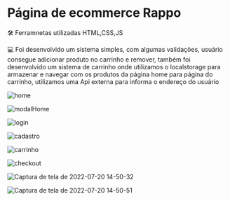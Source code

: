 # Página de ecommerce Rappo


:hammer_and_wrench: Ferramnetas utilizadas HTML,CSS,JS


:computer: Foi desenvolvido um sistema simples, com algumas validações, usuário consegue adicionar produto no carrinho e remover, também foi desenvolvido um sistema de carrinho onde utilizamos o localstorage para armazenar e navegar com os produtos da página home para página do carrinho, utilizamos uma Api externa para informa o endereço do usuário


![home](https://user-images.githubusercontent.com/80698066/180048739-8ed0dbff-4076-4608-8c7d-473c83e5001c.png)

![modalHome](https://user-images.githubusercontent.com/80698066/180048712-2d80b55d-0212-4e41-b992-5ea945cc454a.png)

![login](https://user-images.githubusercontent.com/80698066/180048757-569ecc74-8a1e-4f49-917b-e137ed816f10.png)

![cadastro](https://user-images.githubusercontent.com/80698066/180048787-e8322f05-0cc5-453a-8ba0-5b118d97ce8c.png)

![carrinho](https://user-images.githubusercontent.com/80698066/180048823-6e39dcb0-4364-4b2e-a7f1-0e0692b358a6.png)

![checkout](https://user-images.githubusercontent.com/80698066/180048869-73f79a9f-da69-462d-95e2-cf0082678290.png)

![Captura de tela de 2022-07-20 14-50-32](https://user-images.githubusercontent.com/80698066/180049311-5b2fc55a-d7af-4abe-87a8-64b249c8baa7.png)

![Captura de tela de 2022-07-20 14-50-51](https://user-images.githubusercontent.com/80698066/180049338-6258b114-bf7f-4846-960e-3deaefde76f6.png)


